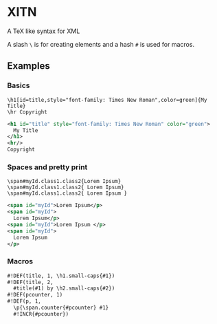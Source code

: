 # XITN
A TeX like syntax for XML

A slash ```\``` is for creating elements
and a hash ```#``` is used for macros.

## Examples

### Basics

```xitn
\h1[id=title,style="font-family: Times New Roman",color=green]{My Title}
\hr Copyright
```

```xml
<h1 id="title" style="font-family: Times New Roman" color="green">
  My Title
</h1>
<hr/>
Copyright
```

### Spaces and pretty print

```xitn
\span#myId.class1.class2{Lorem Ipsum}
\span#myId.class1.class2{ Lorem Ipsum}
\span#myId.class1.class2{ Lorem Ipsum }
```

```xml
<span id="myId">Lorem Ipsum</p>
<span id="myId">
  Lorem Ipsum</p>
<span id="myId">Lorem Ipsum </p>
<span id="myId">
  Lorem Ipsum
</p>
```

### Macros

```xml
#!DEF(title, 1, \h1.small-caps{#1})
#!DEF(title, 2,
  #title(#1) by \h2.small-caps{#2})
#!DEF(pcounter, 1)
#!DEF(p, 1,
  \p{\span.counter{#pcounter} #1}
  #!INCR{#pcounter})
```
